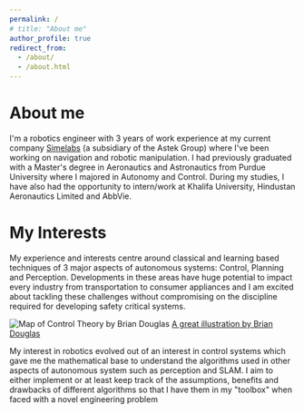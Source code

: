 ```yaml
---
permalink: /
# title: "About me"
author_profile: true
redirect_from: 
  - /about/
  - /about.html
---
```


About me
======
I'm a robotics engineer with 3 years of work experience at my current company [Simelabs](https://www.simelabs.com/services/robotics/) (a subsidiary of the Astek Group) where I've been working on navigation and robotic manipulation. I had previously graduated with a Master's degree in Aeronautics and Astronautics from Purdue University where I majored in Autonomy and Control. During my studies, I have also had the opportunity to intern/work at Khalifa University, Hindustan Aeronautics Limited and AbbVie. 

My Interests
======

My experience and interests centre around classical and learning based techniques of 3 major aspects of autonomous systems: Control, Planning and Perception. Developments in these areas have huge potential to impact every industry from transportation to consumer appliances and I am excited about tackling these challenges without compromising on the discipline required for developing safety critical systems. 

<!-- However, I wish to do so with the discipline, as advanced robotics application will often involve involve/interact human beings/life and hope to gain more expertise in this regards from experts/experienced engineers/practitioners who have experience in deploying safety critical systems -->

![Map of Control Theory by Brian Douglas](<img src='/images/Control_Map.png'>) 
[A great illustration by Brian Douglas](https://engineeringmedia.com/map-of-control)

My interest in robotics evolved out of an interest in control systems which gave me the mathematical base to understand the algorithms used in other aspects of autonomous system such as perception and SLAM. I aim to either implement or at least keep track of the assumptions, benefits and drawbacks of different algorithms so that I have them in my "toolbox" when faced with a novel engineering problem  

<!-- Despite the fact that some of the advanced control algorithms/results shown in the above graphic (made by the excellent Brian Douglas) only have niche areas of application, my aim is to have an understanding of the / I aim to be aware of the assumptions, benefits and drawbacks of all of these approaches so that I have them in my "toolbox" when faced with a novel engineering problem -->

<!-- Like many other Jekyll-based GitHub Pages templates, Academic Pages makes you separate the website's content from its form. The content & metadata of your website are in structured markdown files, while various other files constitute the theme, specifying how to transform that content & metadata into HTML pages. You keep these various markdown (.md), YAML (.yml), HTML, and CSS files in a public GitHub repository. Each time you commit and push an update to the repository, the [GitHub pages](https://pages.github.com/) service creates static HTML pages based on these files, which are hosted on GitHub's servers free of charge.


